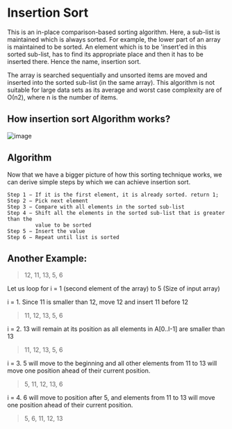 
# Insertion Sort

This is an in-place comparison-based sorting algorithm. Here, a sub-list is maintained which is always sorted.
For example, the lower part of an array is maintained to be sorted. An element which is to be 'insert'ed in this sorted sub-list, 
has to find its appropriate place and then it has to be inserted there. Hence the name, insertion sort.

The array is searched sequentially and unsorted items are moved and inserted into the sorted sub-list (in the same array).
This algorithm is not suitable for large data sets as its average and worst case complexity are of Ο(n2), where n is the number of items.

##  How insertion sort Algorithm works?

![image](https://user-images.githubusercontent.com/47218880/52731013-5338dc00-2f82-11e9-9df4-5d7034dd5559.png)

## Algorithm
Now that we have a bigger picture of how this sorting technique works,  we can derive simple steps by which we can achieve insertion sort.
```
Step 1 − If it is the first element, it is already sorted. return 1;
Step 2 − Pick next element
Step 3 − Compare with all elements in the sorted sub-list
Step 4 − Shift all the elements in the sorted sub-list that is greater than the 
         value to be sorted
Step 5 − Insert the value
Step 6 − Repeat until list is sorted
```
## Another Example: 
> 12, 11, 13, 5, 6

Let us loop for i = 1 (second element of the array) to 5 (Size of input array)

i = 1. Since 11 is smaller than 12, move 12 and insert 11 before 12
> 11, 12, 13, 5, 6

i = 2. 13 will remain at its position as all elements in A[0..I-1] are smaller than 13
> 11, 12, 13, 5, 6

i = 3. 5 will move to the beginning and all other elements from 11 to 13 will move one position ahead of their current position.
> 5, 11, 12, 13, 6

i = 4. 6 will move to position after 5, and elements from 11 to 13 will move one position ahead of their current position.
> 5, 6, 11, 12, 13
